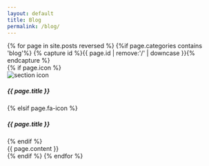 ```yaml
---
layout: default
title: Blog
permalink: /blog/
---
```

<body>
{% for page in site.posts reversed %}
  {%if page.categories contains 'blog'%}
    {% capture id %}{{ page.id | remove:'/' | downcase }}{% endcapture %}
    <div id="{{id}}" class="section p-{{id}}">
      {% if page.icon %}
      <div class="subtlecircle sectiondivider imaged">
        <img src="{{page.icon}}" alt="section icon" />
        <h5 class="icon-title">{{ page.title }}</h5>
      </div>
      {% elsif page.fa-icon %}
      <div class="subtlecircle sectiondivider faicon">
        <span class="fa-stack">
          <i class="fa fa-circle fa-stack-2x"></i>
          <i class="fa fa-{{ page.fa-icon }} fa-stack-1x"></i>
        </span>
        <h5 class="icon-title">{{ page.title }}</h5>
      </div>
      {% endif %}
      <div class="container {{ page.style }}">
        {{ page.content }}
      </div>
    </div>
  {% endif %}
{% endfor %}
</body>